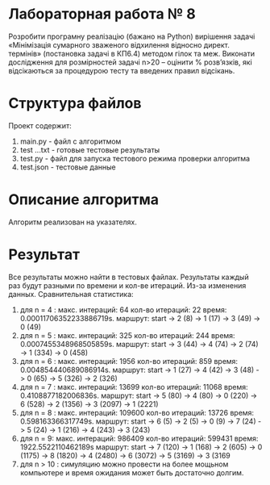 # Лабораторная работа № 8 
Розробити програмну реалізацію (бажано на Python) вирішення задачі «Мінімізація сумарного зваженого відхилення відносно директ. термінів» (постановка задачі в КП6.4) методом гілок та меж. Виконати дослідження для розмірностей задачі n>20 – оцінити % розв’язків, які відсікаються за процедурою тесту та введених правил відсікань.

# Структура файлов 
Проект содержит:
1) main.py - файл с алгоритмом 
2) test ...txt - готовые тестовые результаты 
3) test.py - файл для запуска тестового режима проверки алгоритма
4) test.json - тестовые данные  

# Описание алгоритма 
Алгоритм реализован на указателях. 
# Результат
Все результаты можно найти в тестовых файлах. 
Результаты каждый раз будут разными по времени и кол-ве итераций. Из-за изменения данных.
Сравнительная статистика: 
1) для n = 4 :
макс. интераций: 64
кол-во итераций:  22
время:  0.00011706352233886719s.
маршрут: start -> 2 (8) -> 1 (17) -> 3 (49) -> 0 (49)
2) для n = 5 :
макс. интераций: 325
кол-во итераций:  244
время:  0.0007455348968505859s.
маршрут: start -> 3 (44) -> 4 (74) -> 2 (74) -> 1 (334) -> 0 (458)
3) для n = 6 :
макс. интераций: 1956
кол-во итераций:  859
время:  0.004854440689086914s.
маршрут: start -> 1 (27) -> 4 (42) -> 3 (48) -> 0 (65) -> 5 (326) -> 2 (326)
4) для n = 7 :
макс. интераций: 13699
кол-во итераций:  11068
время:  0.4108877182006836s.
маршрут: start -> 5 (80) -> 4 (80) -> 0 (220) -> 6 (528) -> 2 (1356) -> 3 (2097) -> 1 (2221)
5) для n = 8 :
макс. интераций: 109600
кол-во итераций:  13726
время:  0.598163366317749s.
маршрут: start -> 6 (5) -> 2 (5) -> 0 (9) -> 7 (24) -> 5 (24) -> 1 (216) -> 4 (243) -> 3 (243)
6) для n = 9:
макс. интераций: 986409
кол-во итераций:  599431
время:  1922.5522110462189s
маршрут: start -> 7 (120) -> 1 (168) -> 2 (605) -> 0 (1175) -> 8 (1820) -> 4 (2480) -> 6 (3072) -> 5 (3169) -> 3 (3169
7) для n > 10 :
симуляцию можно провести на более мощьном компьютере и время ожидания может быть достаточно долгим. 

